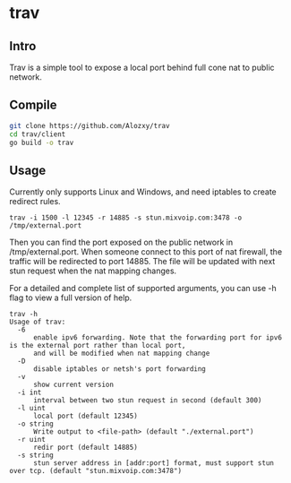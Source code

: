 # trav

## Intro

Trav is a simple tool to expose a local port behind full cone nat to public network.

## Compile

```bash
git clone https://github.com/Alozxy/trav
cd trav/client
go build -o trav
```

## Usage

Currently only supports Linux and Windows, and need iptables to create redirect rules.

```
trav -i 1500 -l 12345 -r 14885 -s stun.mixvoip.com:3478 -o /tmp/external.port
```

Then you can find the port exposed on the public network in /tmp/external.port. When someone connect to this port of nat firewall, the traffic will be redirected to port 14885. The file will be updated with next stun request when the nat mapping changes.


For a detailed and complete list of supported arguments, you can use -h flag to view a full version of help.
```
trav -h                                                                     
Usage of trav:                                                                          
  -6    
      enable ipv6 forwarding. Note that the forwarding port for ipv6 is the external port rather than local port,
      and will be modified when nat mapping change
  -D
      disable iptables or netsh's port forwarding
  -v
      show current version
  -i int                                                                                  
      interval between two stun request in second (default 300)
  -l uint                                                                                 
      local port (default 12345)
  -o string
      Write output to <file-path> (default "./external.port")
  -r uint                                                                                 
      redir port (default 14885)
  -s string                                                                               
      stun server address in [addr:port] format, must support stun over tcp. (default "stun.mixvoip.com:3478")
```
